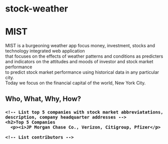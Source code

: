 # stock-weather
<!DOCTYPE html>
<html lang=en-US>
<head>
  <body>
    <h1><b>MIST</b></h1>
     <!-- The text is below random and needs revision -->
    <p>MIST is a burgeoning weather app focus money, investment, stocks and technology integrated web application <br>
      that focuses on the effects of weather patterns and conditions as predicters and indicators on the attitudes and moods of investor and stock market performance <br> to predict stock market performance using historical data in any particular city. <br> Today we focus on the financial capital of the world, New York City.</p>
   <!-- Explain to readers the rationale and relevance of such an app -->
    <!-- Explain how this app was built -->
    <h2>Who, What, Why, How?</h2>
    <h3>
    
    <!-- List top 5 companies with stock market abbreviatations, description, company headquarter addresses -->
    <h2>Top 5 Companies
      <p><i>JP Morgan Chase Co., Verizon, Citigroup, Pfizer</p>
        
    <!-- List contributors -->
        
        
